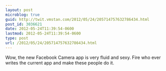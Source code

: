 ```yaml
---
layout: post
microblog: true
guid: http://twit.vmstan.com/2012/05/24/205714757632786434.html
post_id: 3036621
date: 2012-05-24T11:39:54-0600
lastmod: 2012-05-24T11:39:54-0600
type: post
url: /2012/05/24/205714757632786434.html
---
```

Wow, the new Facebook Camera app is very fluid and sexy. Fire who ever writes the current app and make these people do it.
